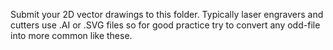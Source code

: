 Submit your 2D vector drawings to this folder.
Typically laser engravers and cutters use .AI or .SVG files so for good practice try to convert any odd-file into more common like these.

